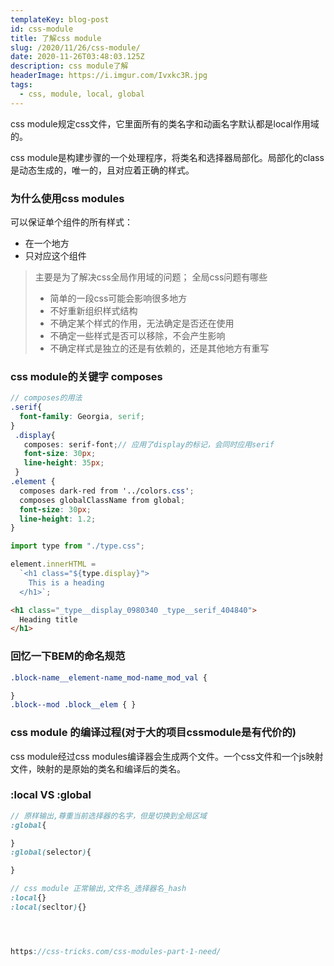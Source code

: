 ```yaml
---
templateKey: blog-post
id: css-module
title: 了解css module
slug: /2020/11/26/css-module/
date: 2020-11-26T03:48:03.125Z
description: css module了解
headerImage: https://i.imgur.com/Ivxkc3R.jpg
tags:
  - css, module, local, global
---
```


css module规定css文件，它里面所有的类名字和动画名字默认都是local作用域的。

css module是构建步骤的一个处理程序，将类名和选择器局部化。局部化的class是动态生成的，唯一的，且对应着正确的样式。

### 为什么使用css modules
可以保证单个组件的所有样式：
- 在一个地方
- 只对应这个组件

> 主要是为了解决css全局作用域的问题；
> 全局css问题有哪些
>  - 简单的一段css可能会影响很多地方
>  - 不好重新组织样式结构
>  - 不确定某个样式的作用，无法确定是否还在使用
>  - 不确定一些样式是否可以移除，不会产生影响
>  - 不确定样式是独立的还是有依赖的，还是其他地方有重写

### css module的关键字 composes

```scss
// composes的用法
.serif{
  font-family: Georgia, serif;
}
 .display{
   composes: serif-font;// 应用了display的标记，会同时应用serif
   font-size: 30px;
   line-height: 35px;
 }
.element {
  composes dark-red from '../colors.css';
  composes globalClassName from global;
  font-size: 30px;
  line-height: 1.2;
}
```
```jsx
import type from "./type.css";

element.innerHTML = 
  `<h1 class="${type.display}">
    This is a heading
  </h1>`;
```
``` html
<h1 class="_type__display_0980340 _type__serif_404840">
  Heading title
</h1>
```
### 回忆一下BEM的命名规范
``` css
.block-name__element-name_mod-name_mod_val {

}
.block--mod .block__elem { }
```

### css module 的编译过程(对于大的项目cssmodule是有代价的)
css module经过css modules编译器会生成两个文件。一个css文件和一个js映射文件，映射的是原始的类名和编译后的类名。

### :local  VS  :global
``` scss
// 原样输出,尊重当前选择器的名字，但是切换到全局区域
:global{

}
:global(selector){

}

// css module 正常输出,文件名_选择器名_hash
:local{}
:local(secltor){}




https://css-tricks.com/css-modules-part-1-need/
